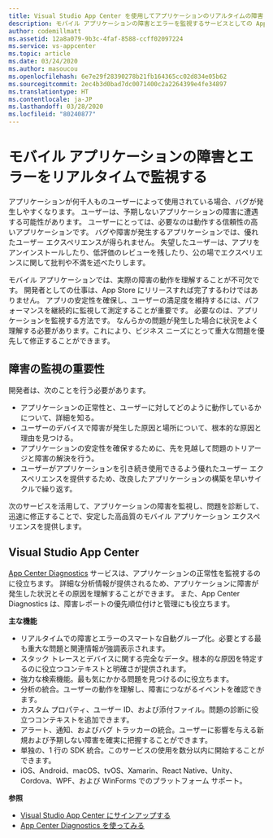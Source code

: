 ```yaml
---
title: Visual Studio App Center を使用してアプリケーションのリアルタイムの障害とエラーを監視する
description: モバイル アプリケーションの障害とエラーを監視するサービスとしての App Center について説明します。
author: codemillmatt
ms.assetid: 12a8a079-9b3c-4faf-8588-ccff02097224
ms.service: vs-appcenter
ms.topic: article
ms.date: 03/24/2020
ms.author: masoucou
ms.openlocfilehash: 6e7e29f28390278b21fb164365cc02d834e05b62
ms.sourcegitcommit: 2ec4b3d0bad7dc0071400c2a2264399e4fe34897
ms.translationtype: HT
ms.contentlocale: ja-JP
ms.lasthandoff: 03/28/2020
ms.locfileid: "80240877"
---
```

# <a name="monitor-failures-and-errors-in-real-time-for-your-mobile-application"></a>モバイル アプリケーションの障害とエラーをリアルタイムで監視する
アプリケーションが何千人ものユーザーによって使用されている場合、バグが発生しやすくなります。 ユーザーは、予期しないアプリケーションの障害に遭遇する可能性があります。 ユーザーにとっては、必要なのは動作する信頼性の高いアプリケーションです。 バグや障害が発生するアプリケーションでは、優れたユーザー エクスペリエンスが得られません。 失望したユーザーは、アプリをアンインストールしたり、低評価のレビューを残したり、公の場でエクスペリエンスに関して批判や不満を述べたりします。

モバイル アプリケーションでは、実際の障害の動作を理解することが不可欠です。 開発者としての仕事は、App Store にリリースすれば完了するわけではありません。 アプリの安定性を確保し、ユーザーの満足度を維持するには、パフォーマンスを継続的に監視して測定することが重要です。 必要なのは、アプリケーションを監視する方法です。 なんらかの問題が発生した場合に状況をよく理解する必要があります。これにより、ビジネス ニーズにとって重大な問題を優先して修正することができます。

## <a name="importance-of-failure-monitoring"></a>障害の監視の重要性
開発者は、次のことを行う必要があります。
- アプリケーションの正常性と、ユーザーに対してどのように動作しているかについて、詳細を知る。
- ユーザーのデバイスで障害が発生した原因と場所について、根本的な原因と理由を見つける。
- アプリケーションの安定性を確保するために、先を見越して問題のトリアージと障害の解決を行う。
- ユーザーがアプリケーションを引き続き使用できるよう優れたユーザー エクスペリエンスを提供するため、改良したアプリケーションの構築を早いサイクルで繰り返す。

次のサービスを活用して、アプリケーションの障害を監視し、問題を診断して、迅速に修正することで、安定した高品質のモバイル アプリケーション エクスペリエンスを提供します。

## <a name="visual-studio-app-center"></a>Visual Studio App Center
[App Center Diagnostics](/appcenter/diagnostics/) サービスは、アプリケーションの正常性を監視するのに役立ちます。 詳細な分析情報が提供されるため、アプリケーションに障害が発生した状況とその原因を理解することができます。 また、App Center Diagnostics は、障害レポートの優先順位付けと管理にも役立ちます。

**主な機能**
- リアルタイムでの障害とエラーのスマートな自動グループ化。必要とする最も重大な問題と関連情報が強調表示されます。
- スタック トレースとデバイスに関する完全なデータ。根本的な原因を特定するのに役立つコンテキストと明確さが提供されます。
- 強力な検索機能。最も気にかかる問題を見つけるのに役立ちます。
- 分析の統合。ユーザーの動作を理解し、障害につながるイベントを確認できます。
- カスタム プロパティ、ユーザー ID、および添付ファイル。問題の診断に役立つコンテキストを追加できます。
- アラート、通知、およびバグ トラッカーの統合。ユーザーに影響を与える新規および予期しない障害を確実に把握することができます。
- 単独の、1 行の SDK 統合。このサービスの使用を数分以内に開始することができます。
- iOS、Android、macOS、tvOS、Xamarin、React Native、Unity、Cordova、WPF、および WinForms でのプラットフォーム サポート。

**参照**
- [Visual Studio App Center にサインアップする](https://appcenter.ms/signup?utm_source=Mobile%20Development%20Docs&utm_medium=Azure&utm_campaign=New%20azure%20docs)
- [App Center Diagnostics を使ってみる](/appcenter/diagnostics/)